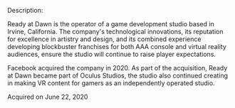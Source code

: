 Description:

Ready at Dawn is the operator of a game development studio based in Irvine, California. The company's technological innovations, its reputation for excellence in artistry and design, and its combined experience developing blockbuster franchises for both AAA console and virtual reality audiences, ensure the studio will continue to raise player expectations.

Facebook acquired the company in 2020. As part of the acquisition, Ready at Dawn became part of Oculus Studios, the studio also continued creating in making VR content for gamers as an independently operated studio.

Acquired on June 22, 2020
